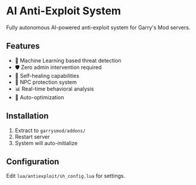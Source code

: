 # AI Anti-Exploit System

Fully autonomous AI-powered anti-exploit system for Garry's Mod servers.

## Features
- 🤖 Machine Learning based threat detection
- 🛡️ Zero admin intervention required
- 🔧 Self-healing capabilities
- 🎯 NPC protection system
- 📊 Real-time behavioral analysis
- 🚀 Auto-optimization

## Installation
1. Extract to `garrysmod/addons/`
2. Restart server
3. System will auto-initialize

## Configuration
Edit `lua/antiexploit/sh_config.lua` for settings.